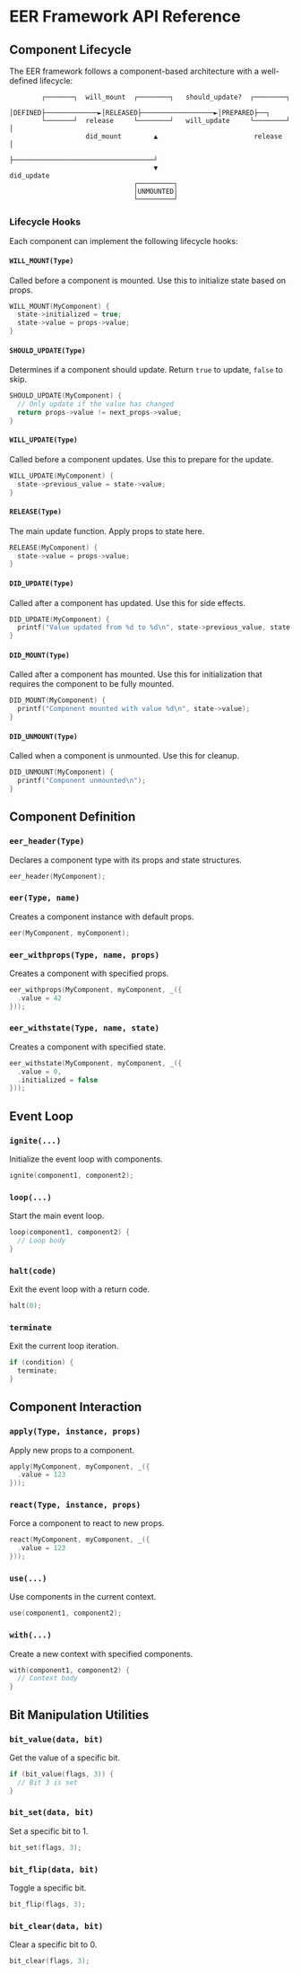# EER Framework API Reference

## Component Lifecycle

The EER framework follows a component-based architecture with a well-defined lifecycle:

```
        ┌───────┐  will_mount  ┌────────┐   should_update?  ┌────────┐
        │DEFINED├─────────────►│RELEASED├──────────────────►│PREPARED├──┐
        └───────┘  release     └────────┘   will_update     └────────┘  │
                   did_mount        ▲                        release    │
                                    ├───────────────────────────────────┘
                                    ▼                        did_update
                               ┌─────────┐
                               │UNMOUNTED│
                               └─────────┘
```

### Lifecycle Hooks

Each component can implement the following lifecycle hooks:

#### `WILL_MOUNT(Type)`
Called before a component is mounted. Use this to initialize state based on props.

```c
WILL_MOUNT(MyComponent) {
  state->initialized = true;
  state->value = props->value;
}
```

#### `SHOULD_UPDATE(Type)`
Determines if a component should update. Return `true` to update, `false` to skip.

```c
SHOULD_UPDATE(MyComponent) {
  // Only update if the value has changed
  return props->value != next_props->value;
}
```

#### `WILL_UPDATE(Type)`
Called before a component updates. Use this to prepare for the update.

```c
WILL_UPDATE(MyComponent) {
  state->previous_value = state->value;
}
```

#### `RELEASE(Type)`
The main update function. Apply props to state here.

```c
RELEASE(MyComponent) {
  state->value = props->value;
}
```

#### `DID_UPDATE(Type)`
Called after a component has updated. Use this for side effects.

```c
DID_UPDATE(MyComponent) {
  printf("Value updated from %d to %d\n", state->previous_value, state->value);
}
```

#### `DID_MOUNT(Type)`
Called after a component has mounted. Use this for initialization that requires the component to be fully mounted.

```c
DID_MOUNT(MyComponent) {
  printf("Component mounted with value %d\n", state->value);
}
```

#### `DID_UNMOUNT(Type)`
Called when a component is unmounted. Use this for cleanup.

```c
DID_UNMOUNT(MyComponent) {
  printf("Component unmounted\n");
}
```

## Component Definition

### `eer_header(Type)`
Declares a component type with its props and state structures.

```c
eer_header(MyComponent);
```

### `eer(Type, name)`
Creates a component instance with default props.

```c
eer(MyComponent, myComponent);
```

### `eer_withprops(Type, name, props)`
Creates a component with specified props.

```c
eer_withprops(MyComponent, myComponent, _({
  .value = 42
}));
```

### `eer_withstate(Type, name, state)`
Creates a component with specified state.

```c
eer_withstate(MyComponent, myComponent, _({
  .value = 0,
  .initialized = false
}));
```

## Event Loop

### `ignite(...)`
Initialize the event loop with components.

```c
ignite(component1, component2);
```

### `loop(...)`
Start the main event loop.

```c
loop(component1, component2) {
  // Loop body
}
```

### `halt(code)`
Exit the event loop with a return code.

```c
halt(0);
```

### `terminate`
Exit the current loop iteration.

```c
if (condition) {
  terminate;
}
```

## Component Interaction

### `apply(Type, instance, props)`
Apply new props to a component.

```c
apply(MyComponent, myComponent, _({
  .value = 123
}));
```

### `react(Type, instance, props)`
Force a component to react to new props.

```c
react(MyComponent, myComponent, _({
  .value = 123
}));
```

### `use(...)`
Use components in the current context.

```c
use(component1, component2);
```

### `with(...)`
Create a new context with specified components.

```c
with(component1, component2) {
  // Context body
}
```

## Bit Manipulation Utilities

### `bit_value(data, bit)`
Get the value of a specific bit.

```c
if (bit_value(flags, 3)) {
  // Bit 3 is set
}
```

### `bit_set(data, bit)`
Set a specific bit to 1.

```c
bit_set(flags, 3);
```

### `bit_flip(data, bit)`
Toggle a specific bit.

```c
bit_flip(flags, 3);
```

### `bit_clear(data, bit)`
Clear a specific bit to 0.

```c
bit_clear(flags, 3);
```
